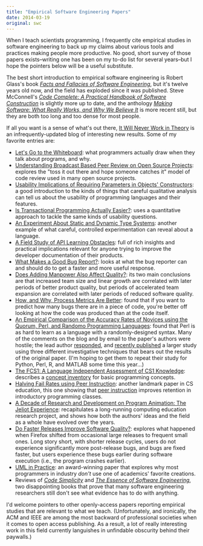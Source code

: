 ```yaml
---
title: "Empirical Software Engineering Papers"
date: 2014-03-19
original: swc
---
```

<p>
  When I teach scientists programming,
  I frequently cite empirical studies in software engineering
  to back up my claims about various tools and practices making people more productive.
  No good, short survey of those papers exists–writing one
  has been on my to-do list for several years–but
  I hope the pointers below will be a useful substitute.
</p>
<p>
  The best short introduction to empirical software engineering is
  Robert Glass's book <a href="http://www.amazon.com/Facts-Fallacies-Software-Engineering-Robert/dp/0321117425/"><em>Facts and Fallacies of Software Engineering</em></a>,
  but it's twelve years old now,
  and the field has exploded since it was published.
  Steve McConnell's <a href="http://www.amazon.com/Code-Complete-Practical-Handbook-Construction/dp/0735619670/"><em>Code Complete: A Practical Handbook of Software Construction</em></a>
  is slightly more up to date,
  and the anthology <a href="http://www.amazon.com/Making-Software-Really-Works-Believe/dp/0596808321/"><em>Making Software: What Really Works, and Why We Believe It</em></a>
  is more recent still,
  but they are both too long and too dense for most people.
</p>
<p>
  If all you want is a sense of what's out there,
  <a href="http://neverworkintheory.org/">It Will Never Work in Theory</a>
  is an infrequently-updated blog of interesting new results.
  Some of my favorite entries are:
</p>
<ul>
  <li>
    <a href="http://neverworkintheory.org/2011/06/30/lets-go-to-the-whiteboard.html">Let's Go to the Whiteboard</a>:
    what programmers actually draw when they talk about programs,
    and why.
  </li>
  <li>
    <a href="http://neverworkintheory.org/2011/07/18/understanding-broadcast-based-peer-review-on-open-source-projects.html">Understanding Broadcast Based Peer Review on Open Source Projects</a>:
    explores the "toss it out there and hope someone catches it" model of code review
    used in many open source projects.
  </li>
  <li>
    <a href="http://neverworkintheory.org/2011/07/26/usability-implications-of-requiring-parameters-in-objects-constructors.html">Usability Implications of Requiring Parameters in Objects' Constructors</a>:
    a good introduction to the kinds of things that careful qualitative analysis can tell us
    about the usability of programming languages and their features.
  </li>
  <li>
    <a href="http://neverworkintheory.org/2011/08/24/is-transactional-programming-actually-easier.html">Is Transactional Programming Actually Easier?</a>:
    uses a quantitative approach to tackle the same kinds of usability questions.
  </li>
  <li>
    <a href="http://neverworkintheory.org/2012/10/25/an-experiment-about-static-and-dynamic-type-systems.html">An Experiment About Static and Dynamic Type Systems</a>:
    another example of what careful, controlled experimentation can reveal about a language.
  </li>
  <li>
    <a href="http://neverworkintheory.org/2011/11/08/a-field-study-of-api-learning-obstacles.html">A Field Study of API Learning Obstacles</a>:
    full of rich insights and practical implications relevant for anyone trying to improve the developer documentation of their products.
  </li>
  <li>
    <a href="http://neverworkintheory.org/2011/08/30/what-makes-a-good-bug-report.html">What Makes a Good Bug Report?</a>:
    looks at what the bug reporter can and should do to get a faster and more useful response.
  </li>
  <li>
    <a href="http://neverworkintheory.org/2011/09/06/does-adding-manpower-also-affect-quality.html">Does Adding Manpower Also Affect Quality?</a>:
    its two main conclusions are that
    increased team size and linear growth are correlated with later periods of better product quality,
    but periods of accelerated team expansion are correlated with later periods of reduced software quality.
  </li>
  <li>
    <a href="http://neverworkintheory.org/2013/07/07/how-and-why-process-metrics-are-better.html">How, and Why, Process Metrics Are Better</a>:
    found that if you want to predict how many bugs there are in a piece of code,
    you're better off looking at how the code was produced than at the code itself.
  </li>
  <li>
    <a href="http://neverworkintheory.org/2011/10/24/an-empirical-comparison-of-the-accuracy-rates-of-novices-using-the-quorum-perl-and-randomo-programming-languages.html">An Empirical Comparison of the Accuracy Rates of Novices using the Quorum, Perl, and Randomo Programming Languages</a>:
    found that Perl is as hard to learn as a language with a randomly-designed syntax.
    Many of the comments on the blog and by email to the paper's authors were hostile;
    the lead author <a href="http://neverworkintheory.org/2011/10/27/author-response-quorum-vs-perl-vs-randomo-novice-accuracy-rates.html">responded</a>,
    and <a href="http://neverworkintheory.org/2014/01/29/stefik-siebert-syntax.html">recently published</a>
    a larger study using three different investigative techniques
    that bears out the results of the original paper.
    (I'm hoping to get them to repeat their study for Python, Perl, R, and MATLAB some time this year…)
  </li>
  <li>
    <a href="http://neverworkintheory.org/2011/12/02/the-fcs1-a-language-independent-assessment-of-cs1-knowledge.html">The FCS1: A Language Independent Assessment of CS1 Knowledge</a>:
    describes a <a href="http://en.wikipedia.org/wiki/Concept_inventory">concept inventory</a>
    for basic programming concepts.
  </li>
  <li>
    <a href="http://neverworkintheory.org/2013/03/08/halving-fail-rates-using-peer-instruction.html">Halving Fail Rates using Peer Instruction</a>:
    another landmark paper in CS education,
    this one showing that <a href="http://mazur.harvard.edu/research/detailspage.php?rowid=8">peer instruction</a>
    improves retention in introductory programming classes.
  </li>
  <li>
    <a href="http://neverworkintheory.org/2011/12/10/a-decade-of-research-and-development-on-program-animation-the-jeliot-experience.html">A Decade of Research and Development on Program Animation: The Jeliot Experience</a>:
    recapitulates a long-running computing education research project,
    and shows how both the authors' ideas and the field as a whole have evolved over the years.
  </li>
  <li>
    <a href="http://neverworkintheory.org/2012/05/17/do-faster-releases-improve-software-quality.html">Do Faster Releases Improve Software Quality?</a>:
    explores what happened when Firefox shifted from occasional large releases
    to frequent small ones.
    Long story short,
    with shorter release cycles, users do not experience significantly more post-release bugs,
    and bugs are fixed faster,
    but users experience these bugs earlier during software execution (i.e., the program crashes earlier).
  </li>
  <li>
    <a href="http://neverworkintheory.org/2013/06/13/uml-in-practice-2.html">UML in Practice</a>:
    an award-winning paper that explores why most programmers in industry <em>don't</em> use
    one of academics' favorite creations.
  </li>
  <li>
    Reviews of <a href="http://neverworkintheory.org/2012/05/03/a-review-of-code-simplicity.html"><em>Code Simplicity</em></a>
    and <a href="http://neverworkintheory.org/2013/08/12/review-essence-of-software-engineering.html"><em>The Essence of Software Engineering</em></a>,
    two disappointing books that prove that many software engineering researchers still don't see what evidence has to do with anything.
  </li>
</ul>
<p>
  I'd welcome pointers to other openly-access papers
  reporting empirical studies that are relevant to what we teach.
  (Unfortunately,
  and ironically,
  the ACM and IEEE are among the most backward of professional societies
  when it comes to open access publishing.
  As a result,
  a lot of really interesting work in this field
  currently languishes in unfindable obscurity behind their paywalls.)
</p>
